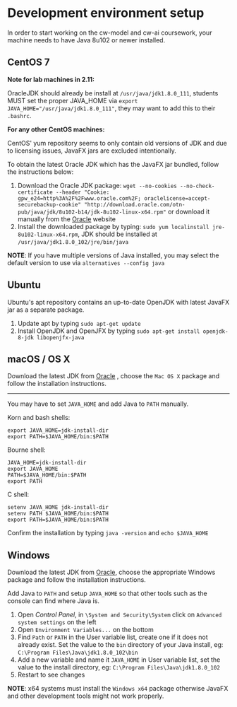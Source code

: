 # Development environment setup

In order to start working on the  cw-model and cw-ai coursework, 
your machine needs to have Java 8u102 or newer installed. 


## CentOS 7

**Note for lab machines in 2.11:**

OracleJDK should already be install at `/usr/java/jdk1.8.0_111`, students MUST set the proper JAVA_HOME via
`export JAVA_HOME="/usr/java/jdk1.8.0_111"`, they may want to add this to their `.bashrc`.

**For any other CentOS machines:**

CentOS' yum repository seems to only contain old versions of JDK and 
due to licensing issues, JavaFX jars are excluded intentionally.

To obtain the latest Oracle JDK which has the JavaFX jar bundled, follow
the instructions below:

 1. Download the Oracle JDK package: 
    `wget --no-cookies --no-check-certificate --header "Cookie: gpw_e24=http%3A%2F%2Fwww.oracle.com%2F; oraclelicense=accept-securebackup-cookie" "http://download.oracle.com/otn-pub/java/jdk/8u102-b14/jdk-8u102-linux-x64.rpm"`
     or download it manually from the 
     [Oracle](http://www.oracle.com/technetwork/java/javase/downloads/jdk8-downloads-2133151.html)
     website
 2. Install the downloaded package by typing:
    `sudo yum localinstall jre-8u102-linux-x64.rpm`, 
    JDK should be installed at `/usr/java/jdk1.8.0_102/jre/bin/java`
 
**NOTE**: If you have multiple versions of Java installed, you may 
select the default version to use via `alternatives --config java`

## Ubuntu

Ubuntu's apt repository contains an up-to-date OpenJDK with latest 
JavaFX jar as a separate package.

 1. Update apt by typing `sudo apt-get update`
 2. Install OpenJDK and OpenJFX by typing `sudo apt-get install openjdk-8-jdk libopenjfx-java`


## macOS / OS X

Download the latest JDK from 
[Oracle](http://www.oracle.com/technetwork/java/javase/downloads/jdk8-downloads-2133151.html)
, choose the `Mac OS X` package and follow the installation instructions. 


----

You may have to set `JAVA_HOME` and add Java to `PATH` manually.

Korn and bash shells:

    export JAVA_HOME=jdk-install-dir
    export PATH=$JAVA_HOME/bin:$PATH
    
Bourne shell:

    JAVA_HOME=jdk-install-dir
    export JAVA_HOME
    PATH=$JAVA_HOME/bin:$PATH
    export PATH
    
C shell:

    setenv JAVA_HOME jdk-install-dir
    setenv PATH $JAVA_HOME/bin:$PATH
    export PATH=$JAVA_HOME/bin:$PATH

Confirm the installation by typing `java -version` and 
    `echo $JAVA_HOME`

## Windows

Download the latest JDK from 
[Oracle](http://www.oracle.com/technetwork/java/javase/downloads/jdk8-downloads-2133151.html),
choose the appropriate Windows package and follow the installation 
instructions.

Add Java to `PATH` and setup `JAVA_HOME` so that other tools such as 
the console can find where Java is.

 1. Open *Control Panel*, in `\System and Security\System` click 
    on `Advanced system settings` on the left
 2. Open `Environment Variables...` on the bottom
 3. Find `Path` or `PATH` in the User variable list, create one if it
    does not already exist. Set the value to the `bin` directory of 
    your Java install, eg: `C:\Program Files\Java\jdk1.8.0_102\bin`
 4. Add a new variable and name it `JAVA_HOME` in User variable list,
    set the value to the install directory, eg: 
    `C:\Program Files\Java\jdk1.8.0_102`
 5. Restart to see changes
 
  
**NOTE**: x64 systems must install the `Windows x64` package otherwise 
JavaFX and other development tools might not work properly.
